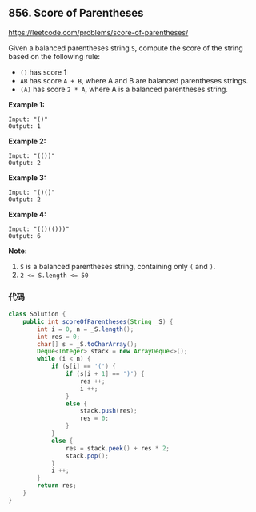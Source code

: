 ## 856. Score of Parentheses

https://leetcode.com/problems/score-of-parentheses/

Given a balanced parentheses string `S`, compute the score of the string based on the following rule:

- `()` has score 1
- `AB` has score `A + B`, where A and B are balanced parentheses strings.
- `(A)` has score `2 * A`, where A is a balanced parentheses string.

 

**Example 1:**

```
Input: "()"
Output: 1
```

**Example 2:**

```
Input: "(())"
Output: 2
```

**Example 3:**

```
Input: "()()"
Output: 2
```

**Example 4:**

```
Input: "(()(()))"
Output: 6
```

 

**Note:**

1. `S` is a balanced parentheses string, containing only `(` and `)`.
2. `2 <= S.length <= 50`

### 代码

```java
class Solution {
    public int scoreOfParentheses(String _S) {
        int i = 0, n = _S.length();
        int res = 0;
        char[] s = _S.toCharArray();
        Deque<Integer> stack = new ArrayDeque<>();
        while (i < n) {
            if (s[i] == '(') {
                if (s[i + 1] == ')') {
                    res ++;
                    i ++;
                }
                else {
                    stack.push(res);
                    res = 0;
                }
            }
            else {
                res = stack.peek() + res * 2;
                stack.pop();
            }
            i ++;            
        }
        return res;
    }
}
```

